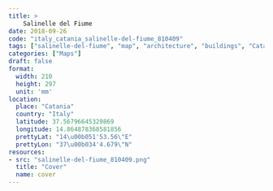 ```yaml
---
title: > 
    Salinelle del Fiume
date: 2018-09-26
code: "italy_catania_salinelle-del-fiume_810409"
tags: ["salinelle-del-fiume", "map", "architecture", "buildings", "Catania", "Italy"]
categories: ["Maps"]
draft: false
format:
  width: 210
  height: 297
  unit: 'mm'
location:
  place: "Catania"
  country: "Italy"
  latitude: 37.56796645329869
  longitude: 14.864878368581856
  prettyLat: "14\u00b051'53.56\"E"
  prettyLon: "37\u00b034'4.679\"N"
resources:
- src: "salinelle-del-fiume_810409.png"
  title: "Cover"
  name: cover
---
```


